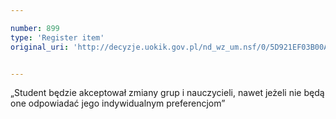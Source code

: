 ```yaml
---

number: 899
type: 'Register item'
original_uri: 'http://decyzje.uokik.gov.pl/nd_wz_um.nsf/0/5D921EF03B00A6B1C12572DD0032972F?OpenDocument'


---
```


„Student będzie akceptował zmiany grup i nauczycieli, nawet jeżeli nie będą one odpowiadać jego indywidualnym preferencjom”
